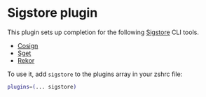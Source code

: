 # Sigstore plugin

This plugin sets up completion for the following [Sigstore](https://sigstore.dev/) CLI tools.

- [Cosign](https://docs.sigstore.dev/cosign/overview)
- [Sget](https://docs.sigstore.dev/cosign/installation#alpine-linux)
- [Rekor](https://docs.sigstore.dev/rekor/overview)

To use it, add `sigstore` to the plugins array in your zshrc file:

```zsh
plugins=(... sigstore)
```
